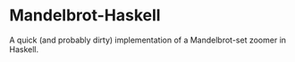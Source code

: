 # Mandelbrot-Haskell
A quick (and probably dirty) implementation of a Mandelbrot-set zoomer in Haskell.
